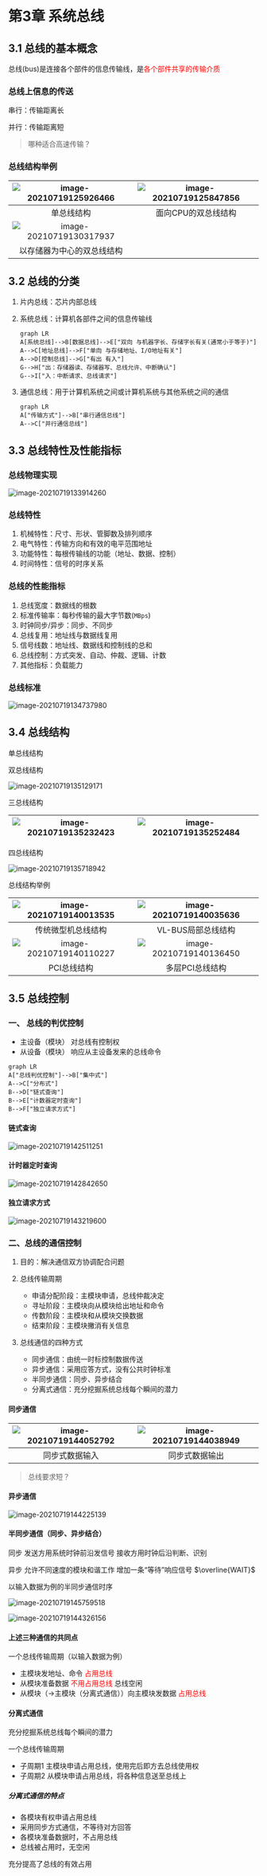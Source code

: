 # 第3章 系统总线

## 3.1 总线的基本概念

总线(bus)是连接各个部件的信息传输线，是<font color='red'>各个部件共享的传输介质</font>

### 总线上信息的传送

串行：传输距离长

并行：传输距离短

> 哪种适合高速传输？

### 总线结构举例

| ![image-20210719125926466](C:\Users\11547\AppData\Roaming\Typora\typora-user-images\image-20210719125926466.png) | ![image-20210719125847856](C:\Users\11547\AppData\Roaming\Typora\typora-user-images\image-20210719125847856.png) |
| :----------------------------------------------------------: | :----------------------------------------------------------: |
|                          单总线结构                          |                     面向CPU的双总线结构                      |
| ![image-20210719130317937](C:\Users\11547\AppData\Roaming\Typora\typora-user-images\image-20210719130317937.png) |                                                              |
|                  以存储器为中心的双总线结构                  |                                                              |

## 3.2 总线的分类

1. 片内总线：芯片内部总线

2. 系统总线：计算机各部件之间的信息传输线
   ```mermaid
   graph LR
   A[系统总线]-->B[数据总线]-->E["双向 与机器字长、存储字长有关(通常小于等于)"]
   A-->C[地址总线]-->F["单向 与存储地址、I/O地址有关"]
   A-->D[控制总线]-->G["有出 有入"]
   G-->H["出：存储器读、存储器写、总线允许、中断确认"]
   G-->I["入：中断请求、总线请求"]
   ```

3. 通信总线：用于计算机系统之间或计算机系统与其他系统之间的通信
   ```mermaid
   graph LR
   A["传输方式"]-->B["串行通信总线"]
   A-->C["并行通信总线"]
   ```

## 3.3 总线特性及性能指标

### 总线物理实现

![image-20210719133914260](C:\Users\11547\AppData\Roaming\Typora\typora-user-images\image-20210719133914260.png)

### 总线特性

1. 机械特性：尺寸、形状、管脚数及排列顺序
2. 电气特性：传输方向和有效的电平范围地址
3. 功能特性：每根传输线的功能（地址、数据、控制）
4. 时间特性：信号的时序关系

### 总线的性能指标

1. 总线宽度：数据线的根数
2. 标准传输率：每秒传输的最大字节数(`MBps`)
3. 时钟同步/异步：同步、不同步
4. 总线复用：地址线与数据线复用
5. 信号线数：地址线、数据线和控制线的总和
6. 总线控制：方式突发、自动、仲裁、逻辑、计数
7. 其他指标：负载能力

### 总线标准

![image-20210719134737980](C:\Users\11547\AppData\Roaming\Typora\typora-user-images\image-20210719134737980.png)

## 3.4 总线结构

单总线结构

双总线结构

![image-20210719135129171](C:\Users\11547\AppData\Roaming\Typora\typora-user-images\image-20210719135129171.png)

三总线结构

| ![image-20210719135232423](C:\Users\11547\AppData\Roaming\Typora\typora-user-images\image-20210719135232423.png) | ![image-20210719135252484](C:\Users\11547\AppData\Roaming\Typora\typora-user-images\image-20210719135252484.png) |
| ------------------------------------------------------------ | ------------------------------------------------------------ |

四总线结构

![image-20210719135718942](C:\Users\11547\AppData\Roaming\Typora\typora-user-images\image-20210719135718942.png)

总线结构举例

| ![image-20210719140013535](C:\Users\11547\AppData\Roaming\Typora\typora-user-images\image-20210719140013535.png) | ![image-20210719140035636](C:\Users\11547\AppData\Roaming\Typora\typora-user-images\image-20210719140035636.png) |
| :----------------------------------------------------------: | :----------------------------------------------------------: |
|                      传统微型机总线结构                      |                      VL-BUS局部总线结构                      |
| ![image-20210719140110227](C:\Users\11547\AppData\Roaming\Typora\typora-user-images\image-20210719140110227.png) | ![image-20210719140136450](C:\Users\11547\AppData\Roaming\Typora\typora-user-images\image-20210719140136450.png) |
|                         PCI总线结构                          |                       多层PCI总线结构                        |



## 3.5 总线控制

### 一、 总线的判优控制

+ 主设备（模块）  对总线有控制权
+ 从设备（模块）  响应从主设备发来的总线命令

```mermaid
graph LR
A["总线判优控制"]-->B["集中式"]
A-->C["分布式"]
B-->D["链式查询"]
B-->E["计数器定时查询"]
B-->F["独立请求方式"]
```

#### 链式查询

![image-20210719142511251](C:\Users\11547\AppData\Roaming\Typora\typora-user-images\image-20210719142511251.png)

#### 计时器定时查询 

![image-20210719142842650](C:\Users\11547\AppData\Roaming\Typora\typora-user-images\image-20210719142842650.png)

#### 独立请求方式

![image-20210719143219600](C:\Users\11547\AppData\Roaming\Typora\typora-user-images\image-20210719143219600.png)

### 二、总线的通信控制

1. 目的：解决通信双方协调配合问题
2. 总线传输周期  
   + 申请分配阶段：主模块申请，总线仲裁决定
   + 寻址阶段：主模块向从模块给出地址和命令
   + 传数阶段：主模块和从模块交换数据
   + 结束阶段：主模块撇消有关信息

3. 总线通信的四种方式
   + 同步通信：由统一时标控制数据传送
   + 异步通信：采用应答方式，没有公共时钟标准
   + 半同步通信：同步、异步结合
   + 分离式通信：充分挖掘系统总线每个瞬间的潜力

#### 同步通信

| ![image-20210719144052792](C:\Users\11547\AppData\Roaming\Typora\typora-user-images\image-20210719144052792.png) | ![image-20210719144038949](C:\Users\11547\AppData\Roaming\Typora\typora-user-images\image-20210719144038949.png) |
| :----------------------------------------------------------: | :----------------------------------------------------------: |
|                        同步式数据输入                        |                        同步式数据输出                        |

> 总线要求短？

#### 异步通信

![image-20210719144225139](C:\Users\11547\AppData\Roaming\Typora\typora-user-images\image-20210719144225139.png)

#### 半同步通信（同步、异步结合）

同步 发送方用系统时钟前沿发信号
		接收方用时钟后沿判断、识别

异步 允许不同速度的模块和谐工作 
		增加一条“等待”响应信号 $\overline{WAIT}$

以输入数据为例的半同步通信时序

![image-20210719145759518](C:\Users\11547\AppData\Roaming\Typora\typora-user-images\image-20210719145759518.png)

![image-20210719144326156](C:\Users\11547\AppData\Roaming\Typora\typora-user-images\image-20210719144326156.png)

#### 上述三种通信的共同点

一个总线传输周期（以输入数据为例）

+ 主模块发地址、命令	       <font color='red'>占用总线</font>
+ 从模块准备数据                  <font color='red'>不用占用总线</font> 总线空闲
+ 从模块（->主模块（分离式通信））向主模块发数据       <font color='red'>占用总线</font>

#### 分离式通信

充分挖掘系统总线每个瞬间的潜力

一个总线传输周期

+ 子周期1    主模块申请占用总线，使用完后即方去总线使用权
+ 子周期2    从模块申请占用总线，将各种信息送至总线上

##### 分离式通信的特点

+ 各模块有权申请占用总线
+ 采用同步方式通信，不等待对方回答
+ 各模块准备数据时，不占用总线
+ 总线被占用时，无空闲

充分提高了总线的有效占用

